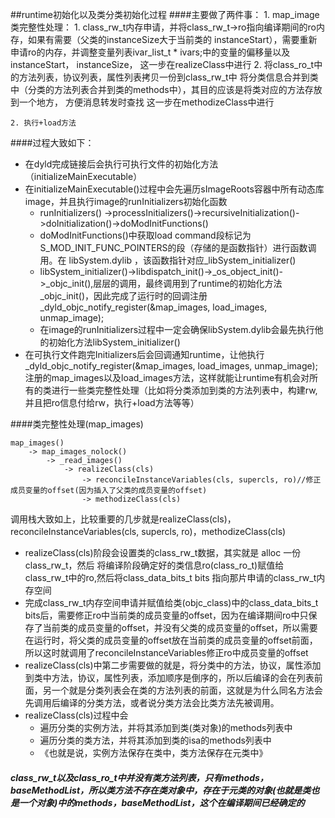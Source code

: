 ##runtime初始化以及类分类初始化过程
####主要做了两件事：
	1. map_image
	   类完整性处理：
	   1. class_rw_t内存申请，并将class_rw_t->ro指向编译期间的ro内存，如果有需要（父类的instanceSize大于当前类的
	      instanceStart），需要重新申请ro的内存，并调整变量列表ivar_list_t * ivars;中的变量的偏移量以及instanceStart，
	      instanceSize，
	      这一步在realizeClass中进行
	   2. 将class_ro_t中的方法列表，协议列表，属性列表拷贝一份到class_rw_t中
	      将分类信息合并到类中（分类的方法列表合并到类的methods中），其目的应该是将类对应的方法存放到一个地方，
	      方便消息转发时查找
          这一步在methodizeClass中进行
	
	2. 执行+load方法

####过程大致如下：
* 在dyld完成链接后会执行可执行文件的初始化方法（initializeMainExecutable）
* 在initializeMainExecutable()过程中会先遍历sImageRoots容器中所有动态库image，并且执行image的runInitializers初始化函数
	* runInitializers() ->processInitializers()->recursiveInitialization()->doInitialization()->doModInitFunctions()
	* doModInitFunctions()中获取load command段标记为S_MOD_INIT_FUNC_POINTERS的段（存储的是函数指针）进行函数调用。在	   libSystem.dylib ，该函数指针对应_libSystem_initializer()
	* libSystem_initializer()->libdispatch_init()->_os_object_init()->_objc_init(),层层的调用，最终调用到了runtime的初始化方法_objc_init()，因此完成了运行时的回调注册_dyld_objc_notify_register(&map_images, load_images, unmap_image);
	* 在image的runInitializers过程中一定会确保libSystem.dylib会最先执行他的初始化方法libSystem_initializer()
* 在可执行文件跑完Initializers后会回调通知runtime，让他执行_dyld_objc_notify_register(&map_images, load_images, unmap_image);注册的map_images以及load_images方法，这样就能让runtime有机会对所有的类进行一些类完整性处理（比如将分类添加到类的方法列表中，构建rw,并且把ro信息付给rw，执行+load方法等等）

####类完整性处理(map_images)
```
map_images()
	-> map_images_nolock()
		-> _read_images()
			-> realizeClass(cls)
				-> reconcileInstanceVariables(cls, supercls, ro)//修正成员变量的offset(因为插入了父类的成员变量的offset)
				-> methodizeClass(cls)
```
调用栈大致如上，比较重要的几步就是realizeClass(cls)，reconcileInstanceVariables(cls, supercls, ro)，methodizeClass(cls)

* realizeClass(cls)阶段会设置类的class_rw_t数据，其实就是 alloc 一份class_rw_t，然后 将编译阶段确定好的类信息ro(class_ro_t)赋值给class_rw_t中的ro,然后将class_data_bits_t bits 指向那片申请的class_rw_t内存空间
* 完成class_rw_t内存空间申请并赋值给类(objc_class)中的class_data_bits_t bits后，需要修正ro中当前类的成员变量的offset，因为在编译期间ro中只保存了当前类的成员变量的offset，并没有父类的成员变量的offset，所以需要在运行时，将父类的成员变量的offset放在当前类的成员变量的offset前面，所以这时就调用了reconcileInstanceVariables修正ro中成员变量的offset
* realizeClass(cls)中第二步需要做的就是，将分类中的方法，协议，属性添加到类中方法，协议，属性列表，添加顺序是倒序的，所以后编译的会在列表前面，另一个就是分类列表会在类的方法列表的前面，这就是为什么同名方法会先调用后编译的分类方法，或者说分类方法会比类方法先被调用。
* realizeClass(cls)过程中会
	* 遍历分类的实例方法，并将其添加到类(类对象)的methods列表中
	* 遍历分类的类方法，并将其添加到类的isa的methods列表中
	* 《也就是说，实例方法保存在类中，类方法保存在元类中》

##### class\_rw\_t以及class\_ro\_t中并没有类方法列表，只有methods，baseMethodList，所以类方法不存在类对象中，存在于元类的对象(也就是类也是一个对象)中的methods，baseMethodList，这个在编译期间已经确定的

